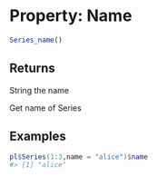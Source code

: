 # Property: Name

```r
Series_name()
```

## Returns

String the name

Get name of Series

## Examples

<pre class='r-example'><code><span class='r-in'><span><span class='va'>pl</span><span class='op'>$</span><span class='fu'>Series</span><span class='op'>(</span><span class='fl'>1</span><span class='op'>:</span><span class='fl'>3</span>,name <span class='op'>=</span> <span class='st'>"alice"</span><span class='op'>)</span><span class='op'>$</span><span class='va'>name</span></span></span>
<span class='r-out co'><span class='r-pr'>#&gt;</span> [1] "alice"</span>
 </code></pre>